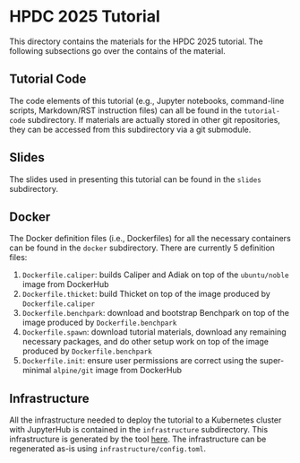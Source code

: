 # HPDC 2025 Tutorial

This directory contains the materials for the HPDC 2025 tutorial. The following subsections go over the contains of the material.

## Tutorial Code

The code elements of this tutorial (e.g., Jupyter notebooks, command-line scripts, Markdown/RST instruction files) can all be found in the `tutorial-code` subdirectory. If materials are actually stored in other git repositories, they can be accessed from this subdirectory
via a git submodule.

## Slides

The slides used in presenting this tutorial can be found in the `slides` subdirectory.

## Docker

The Docker definition files (i.e., Dockerfiles) for all the necessary containers can be found in the `docker` subdirectory. There are currently 5 definition files:
1. `Dockerfile.caliper`: builds Caliper and Adiak on top of the `ubuntu/noble` image from DockerHub
2. `Dockerfile.thicket`: build Thicket on top of the image produced by `Dockerfile.caliper`
3. `Dockerfile.benchpark`: download and bootstrap Benchpark on top of the image produced by `Dockerfile.benchpark`
4. `Dockerfile.spawn`: download tutorial materials, download any remaining necessary packages, and do other setup work on top of the image produced by `Dockerfile.benchpark`
5. `Dockerfile.init`: ensure user permissions are correct using the super-minimal `alpine/git` image from DockerHub

## Infrastructure

All the infrastructure needed to deploy the tutorial to a Kubernetes cluster with JupyterHub is contained in the `infrastructure` subdirectory. This infrastructure is generated by the tool [here](https://lc.llnl.gov/gitlab/lumsden1/hpcic-k8s-configurer). The infrastructure can be regenerated as-is using `infrastructure/config.toml`.